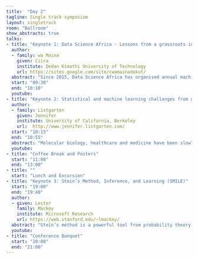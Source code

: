 ```yaml
---
title:  "Day 2"
tagline: Single track symposium
layout: singletrack
room: "Ballroom"
show_abstracts: true
talks:
- title: "Keynote 1: Data Science Africa - Lessons from a grassroots initiative"
  author: 
  - family: wa Maina 
    given: Ciira
    institute: Dedan Kimathi University of Technology 
    url: https://sites.google.com/site/cwamainadekut/
  abstract: "Since 2015, Data Science Africa has organised annual machine learning summer schools and research workshops aimed at increasing the level of expertise in data science and machine learning in Africa and creating a cohesive African data science community tackling local problems. Initially held in the three East African countries of Kenya, Uganda and Tanzania, DSA Abuja in November 2018 marked our entry into West Africa. In this talk I will describe the DSA journey, the lessons we have learned, and highlight the achievements and future plans for DSA."
  start: "09:30"
  end: "10:10"
  youtube: 
- title: "Keynote 2: Statistical and machine learning challenges from genetics to CRISPR gene editing"
  author:
  - family: Listgarten
    given: Jennifer
    institute: University of California, Berkeley
    url:  http://www.jennifer.listgarten.com/
  start: "10:15"
  end: "10:55"
  abstract: "Molecular biology, healthcare and medicine have been slowly morphing into large-scale, data driven sciences dependent on machine learning and applied statistics. Many of the same challenges from other domains are applicable here: causality vs association; covariate shift; hidden confounders; heterogenous target space; model validation; (multiple) hypothesis testing; feature engineering (owing to relatively small data sets). In this talk, I will go over domain-specific instantiations of some of these problems, along with proposed solutions. In particular, I will start by presenting modelling challenges in finding the genetic underpinnings of disease, which is important for screening, treatment, drug development. Assuming that we have uncovered genetic causes, genome editing—which is about deleting or changing parts of the genetic code—will one day let us fix the genome in a bespoke manner. Editing will also help researchers understand mechanisms of disease, enable precision medicine and drug development, to name just a few more important applications. I will close this talk by discussing how we have advanced CRISPR gene editing with machine learning."
  youtube: 
- title: "Coffee Break and Posters"
  start: "11:00"
  end: "13:00"
- title: ""
  start: "Lunch and Excursion"
- title: "Keynote 3: Stein’s Method, Inference, and Learning (SMILE)"
  start: "19:00"
  end: "19:40"
  author: 
  - given: Lester
    family: Mackey 
    institute: Microsoft Research
    url: https://web.stanford.edu/~lmackey/
  abstract: "Stein’s method is a powerful tool from probability theory for bounding the distance between probability distributions.  In this talk, I’ll describe how this tool designed to prove central limit theorems can be adapted to assess and improve the quality of practical inference procedures.  I’ll highlight applications to Markov chain sampler selection, goodness-of-fit testing, variational inference, and nonconvex optimization and close with several opportunities for future work."
  youtube: 
- title: "Conference Banquet"
  start: "20:00"
  end: "21:00"
---
```

